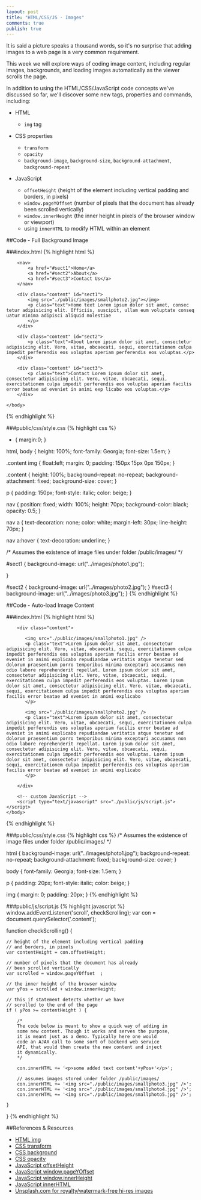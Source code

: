 ```yaml
---
layout: post
title: "HTML/CSS/JS - Images"
comments: true
publish: true
---
```


It is said a picture speaks a thousand words, so it's no surprise that adding images to a web page is a very common requirement.

This week we will explore ways of coding image content, including regular images, backgrounds, and loading images automatically as the viewer scrolls the page.

In addition to using the HTML/CSS/JavaScript code concepts we've discussed so far, we'll discover some new tags, properties and commands, including:

- HTML 
  - `img` tag

- CSS properties
  - `transform`
  - `opacity`
  - `background-image`, `background-size`, `background-attachment`, `background-repeat`

- JavaScript 
  - `offsetHeight` (height of the element including vertical padding and borders, in pixels)
  - `window.pageYOffset` (number of pixels that the document has already been scrolled vertically)
  - `window.innerHeight` (the inner height in pixels of the browser window or viewport)
  - using `innerHTML` to modify HTML within an element

##Code - Full Background Image

###index.html
{% highlight html %}
<!doctype html>
<html>
    <head>
        <title>Full Background Image</title>
        <link rel="stylesheet" href="./public/css/style.css" type="text/css" />
    </head>
    <body>
        
        <nav>
            <a href="#sect1">Home</a>
            <a href="#sect2">About</a>
            <a href="#sect3">Contact Us</a>
        </nav>
        
        <div class="content" id="sect1">
            <img src="./public/images/smallphoto2.jpg"></img>
            <p class="text">Home text Lorem ipsum dolor sit amet, consec tetur adipisicing elit. Officiis, suscipit, ullam eum voluptate conseq uatur minima adipisci aliquid molestiae 
            </p>
        </div>
        
        <div class="content" id="sect2">
            <p class="text">About Lorem ipsum dolor sit amet, consectetur adipisicing elit. Vero, vitae, obcaecati, sequi, exercitationem culpa impedit perferendis eos voluptas aperiam perferendis eos voluptas.</p>
        </div>
        
        <div class="content" id="sect3">
            <p class="text">Contact Lorem ipsum dolor sit amet, consectetur adipisicing elit. Vero, vitae, obcaecati, sequi, exercitationem culpa impedit perferendis eos voluptas aperiam facilis error beatae ad eveniet in animi exp licabo eos voluptas.</p>
        </div>
       
    </body>
</html>
{% endhighlight %}

###public/css/style.css
{% highlight css %}
* {
    margin:0;
}

html, body {
    height: 100%;
    font-family: Georgia;
    font-size: 1.5em;
}

.content img {
    float:left;
    margin: 0;
    padding: 150px 15px 0px 150px;
}

.content {
    height: 100%;
    background-repeat: no-repeat;
    background-attachment: fixed;
    background-size: cover;
}

p {
    padding: 150px;
    font-style: italic;
    color: beige;
}

nav {
    position: fixed;
    width: 100%;
    height: 70px;
    background-color: black;
    opacity: 0.5;
}

nav a {
    text-decoration: none;
    color: white;
    margin-left: 30px;
    line-height: 70px;
}

nav a:hover {
    text-decoration: underline;
}

/*
Assumes the existence of image files
under folder /public/images/
*/

#sect1 {
    background-image: url("../images/photo1.jpg");
    
}  

#sect2 {
    background-image: url("../images/photo2.jpg");
}
#sect3 {
    background-image: url("../images/photo3.jpg");
}
{% endhighlight %}


##Code - Auto-load Image Content

###index.html
{% highlight html %}
<!DOCTYPE html>
<html>
    <head>
        <title>Auto-Loading Content</title>
        <link rel="stylesheet" href="./public/css/style.css" type="text/css" />
    </head>
    <body>
        
        <div class="content">
           
           <img src="./public/images/smallphoto1.jpg" />
           <p class="text">Lorem ipsum dolor sit amet, consectetur adipisicing elit. Vero, vitae, obcaecati, sequi, exercitationem culpa impedit perferendis eos voluptas aperiam facilis error beatae ad eveniet in animi explicabo repudiandae veritatis atque tenetur sed dolorum praesentium porro temporibus minima excepturi accusamus non odio labore reprehenderit repellat. Lorem ipsum dolor sit amet, consectetur adipisicing elit. Vero, vitae, obcaecati, sequi, exercitationem culpa impedit perferendis eos voluptas. Lorem ipsum dolor sit amet, consectetur adipisicing elit. Vero, vitae, obcaecati, sequi, exercitationem culpa impedit perferendis eos voluptas aperiam facilis error beatae ad eveniet in animi explicabo 
           </p>
           
           <img src="./public/images/smallphoto2.jpg" />
           <p class="text">Lorem ipsum dolor sit amet, consectetur adipisicing elit. Vero, vitae, obcaecati, sequi, exercitationem culpa impedit perferendis eos voluptas aperiam facilis error beatae ad eveniet in animi explicabo repudiandae veritatis atque tenetur sed dolorum praesentium porro temporibus minima excepturi accusamus non odio labore reprehenderit repellat. Lorem ipsum dolor sit amet, consectetur adipisicing elit. Vero, vitae, obcaecati, sequi, exercitationem culpa impedit perferendis eos voluptas. Lorem ipsum dolor sit amet, consectetur adipisicing elit. Vero, vitae, obcaecati, sequi, exercitationem culpa impedit perferendis eos voluptas aperiam facilis error beatae ad eveniet in animi explicabo 
           </p>

        </div>
       
        <!-- custom JavaScript --> 
        <script type="text/javascript" src="./public/js/script.js"></script>
    </body>
</html>
{% endhighlight %}

###public/css/style.css
{% highlight css %}
/*
Assumes the existence of image files
under folder /public/images/
*/

html {
    background-image: url("../images/photo1.jpg");
    background-repeat: no-repeat;
    background-attachment: fixed;
    background-size: cover;
}

body {
    font-family: Georgia;
    font-size: 1.5em;
}

p {
    padding: 20px;
    font-style: italic;
    color: beige;
}

img {
    margin: 0;
    padding: 20px;
}
{% endhighlight %}

###public/js/script.js
{% highlight javascript %}
window.addEventListener('scroll', checkScrolling);
var con = document.querySelector('.content');

function checkScrolling() {
    
    // height of the element including vertical padding 
    // and borders, in pixels
    var contentHeight = con.offsetHeight;      
	
	// number of pixels that the document has already
	// been scrolled vertically
	var scrolled = window.pageYOffset  ;       
	
	// the inner height of the browser window
	var yPos = scrolled + window.innerHeight;  
	
	// this if statement detects whether we have
	// scrolled to the end of the page
	if ( yPos >= contentHeight ) {
	    
	    /*
	    The code below is meant to show a quick way of adding in 
	    some new content. Though it works and serves the purpose, 
	    it is meant just as a demo. Typically here one would
	    code an AJAX call to some sort of backend web service
	    API, that would then create the new content and inject
	    it dynamically.
	    */
	    
	    con.innerHTML += '<p>some added text content'+yPos+'</p>';
		
		// assumes images stored under folder /public/images/
		con.innerHTML += '<img src="./public/images/smallphoto3.jpg" />';
		con.innerHTML += '<img src="./public/images/smallphoto4.jpg" />';
		con.innerHTML += '<img src="./public/images/smallphoto5.jpg" />';
        
	}
}
{% endhighlight %}


##References &amp; Resources

- [HTML img](http://www.w3schools.com/tags/tag_img.asp)
- [CSS transform](http://www.w3schools.com/cssref/css3_pr_transform.asp)
- [CSS background](http://www.w3schools.com/css/css_background.asp)
- [CSS opacity](http://www.w3schools.com/css/css_image_transparency.asp)
- [JavaScript offsetHeight](https://developer.mozilla.org/en-US/docs/Web/API/HTMLElement/offsetHeight)
- [JavaScript window.pageYOffset](http://www.w3schools.com/jsref/prop_win_pagexoffset.asp)
- [JavaScript window.innerHeight](https://developer.mozilla.org/en-US/docs/Web/API/Window/innerHeight)
- [JavaScript innerHTML ](http://www.w3schools.com/js/js_htmldom_html.asp)
- [Unsplash.com for royalty/watermark-free hi-res images](http://unsplash.com)

